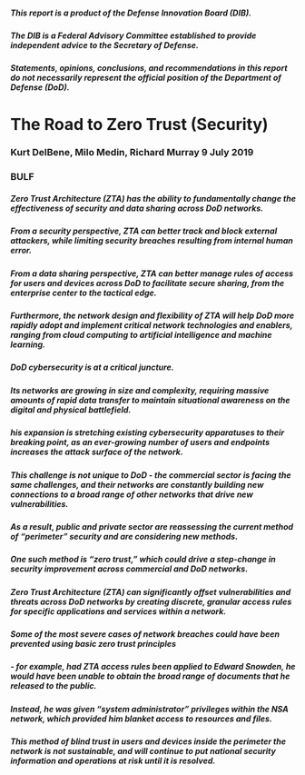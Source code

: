 ##### This report is a product of the Defense Innovation Board (DIB). 
##### The DIB is a Federal Advisory Committee established to provide independent advice to the Secretary of Defense. 
##### Statements, opinions, conclusions, and recommendations in this report do not necessarily represent the official position of the Department of Defense (DoD).

# The Road to Zero Trust (Security) 
### Kurt DelBene, Milo Medin, Richard Murray 9 July 2019

### BULF
##### Zero Trust Architecture (ZTA) has the ability to fundamentally change the effectiveness of security and data sharing across DoD networks. 
##### From a security perspective, ZTA can better track and block external attackers, while limiting security breaches resulting from internal human error. 
##### From a data sharing perspective, ZTA can better manage rules of access for users and devices across DoD to facilitate secure sharing, from the enterprise center to the tactical edge. 
##### Furthermore, the network design and flexibility of ZTA will help DoD more rapidly adopt and implement critical network technologies and enablers, ranging from cloud computing to artificial intelligence and machine learning.

##### DoD cybersecurity is at a critical juncture.
##### Its networks are growing in size and complexity, requiring massive amounts of rapid data transfer to maintain situational awareness on the digital and physical battlefield. 
##### his expansion is stretching existing cybersecurity apparatuses to their breaking point, as an ever-growing number of users and endpoints increases the attack surface of the network.
##### This challenge is not unique to DoD - the commercial sector is facing the same challenges, and their networks are constantly building new connections to a broad range of other networks that drive new vulnerabilities. 
##### As a result, public and private sector are reassessing the current method of “perimeter” security and are considering new methods. 
##### One such method is “zero trust,” which could drive a step-change in security improvement across commercial and DoD networks. 

##### Zero Trust Architecture (ZTA) can significantly offset vulnerabilities and threats across DoD networks by creating discrete, granular access rules for specific applications and services within a network.
##### Some of the most severe cases of network breaches could have been prevented using basic zero trust principles 
##### - for example, had ZTA access rules been applied to Edward Snowden, he would have been unable to obtain the broad range of documents that he released to the public.
##### Instead, he was given “system administrator” privileges within the NSA network, which provided him blanket access to resources and files.
#####  This method of blind trust in users and devices inside the perimeter the network is not sustainable, and will continue to put national security information and operations at risk until it is resolved. 
